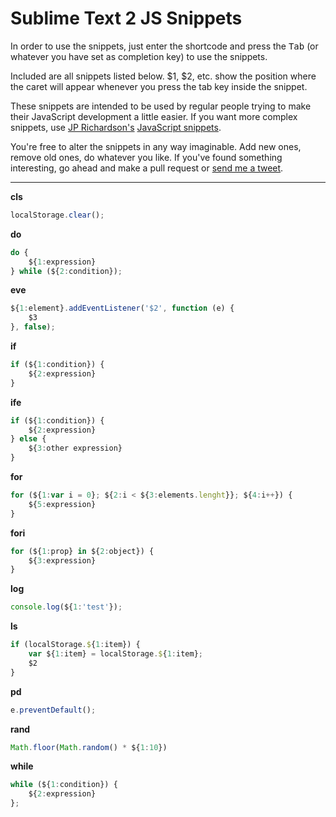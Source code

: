 # Sublime Text 2 JS Snippets

In order to use the snippets, just enter the shortcode and press the <kbd>Tab</kbd> (or whatever you have set as completion key) to use the snippets.

Included are all snippets listed below. $1, $2, etc. show the position where the caret will appear whenever you press the tab key inside the snippet.

These snippets are intended to be used by regular people trying to make their JavaScript development a little easier. If you want more complex snippets, use [JP Richardson's](https://github.com/jprichardson/) [JavaScript snippets](https://github.com/jprichardson/sublime-js-snippets).

You're free to alter the snippets in any way imaginable. Add new ones, remove old ones, do whatever you like. If you've found something interesting, go ahead and make a pull request or [send me a tweet](http://twitter.com/RadLikeWhoa_).

---

__cls__

```js
localStorage.clear();
```

__do__

```js
do {
    ${1:expression}
} while (${2:condition});
```

__eve__

```js
${1:element}.addEventListener('$2', function (e) {
    $3
}, false);
```

__if__

```js
if (${1:condition}) {
    ${2:expression}
}
```

__ife__

```js
if (${1:condition}) {
    ${2:expression}
} else {
    ${3:other expression}
}
```

__for__

```js
for (${1:var i = 0}; ${2:i < ${3:elements.lenght}}; ${4:i++}) {
    ${5:expression}
}
```

__fori__

```js
for (${1:prop} in ${2:object}) {
    ${3:expression}
}
```

__log__

```js
console.log(${1:'test'});
```

__ls__

```js
if (localStorage.${1:item}) {
    var ${1:item} = localStorage.${1:item};
    $2
}
```

__pd__

```js
e.preventDefault();
```

__rand__

```js
Math.floor(Math.random() * ${1:10})
```

__while__

```js
while (${1:condition}) {
    ${2:expression}
};
```